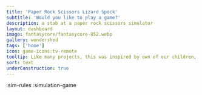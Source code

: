 ```yaml
---
title: 'Paper Rock Scissors Lizard Spock'
subtitle: 'Would you like to play a game?'
description: a stab at a paper rock scissors simulator
layout: dashboard
image: fantasycore/fantasycore-852.webp
gallery: wondershed
tags: ['home']
icon: game-icons:tv-remote
tooltip: Like many projects, this was inspired by own of our children, coupled with my curiosity over how long it would take to make it work. After a few hours, I realized I was going to table it until I have a grasp on the mechanics.
sort: text
underConstruction: true
---
```


:sim-rules
:simulation-game
